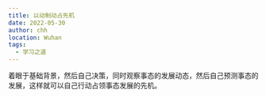 ```yaml
---
title: 以动制动占先机
date: 2022-05-30
author: chh
location: Wuhan
tags:
  - 学习之道
---
```


着眼于基础背景，然后自己决策，同时观察事态的发展动态，然后自己预测事态的发展，这样就可以自己行动占领事态发展的先机。
